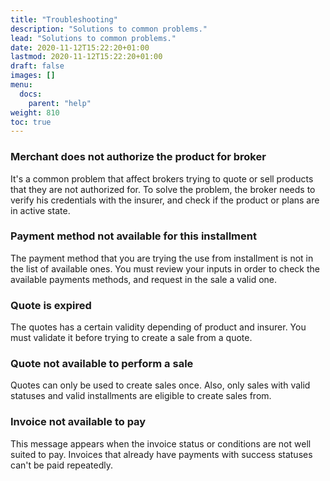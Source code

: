 ```yaml
---
title: "Troubleshooting"
description: "Solutions to common problems."
lead: "Solutions to common problems."
date: 2020-11-12T15:22:20+01:00
lastmod: 2020-11-12T15:22:20+01:00
draft: false
images: []
menu: 
  docs:
    parent: "help"
weight: 810
toc: true
---
```


### Merchant does not authorize the product for broker

It's a common problem that affect brokers trying to quote or sell products that they are not authorized for.
To solve the problem, the broker needs to verify his credentials with the insurer, and check if the product or plans are in active state.

### Payment method not available for this installment

The payment method that you are trying the use from installment is not in the list of available ones. You must review
your inputs in order to check the available payments methods, and request in the sale a valid one.

### Quote is expired

The quotes has a certain validity depending of product and insurer. You must validate it before trying to create a sale from a quote.

### Quote not available to perform a sale

Quotes can only be used to create sales once. Also, only sales with valid statuses and valid installments are eligible to create sales from.

### Invoice not available to pay

This message appears when the invoice status or conditions are not well suited to pay. Invoices that already have payments with success statuses can't be paid repeatedly.
